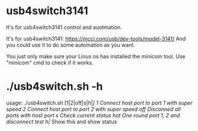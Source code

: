 # usb4switch3141
It's for usb4switch3141 control and auotmation.

It's for usb4switch3141: https://mcci.com/usb/dev-tools/model-3141/
And you could use it to do some automation as you want.

You just only make sure your Linux os has installed the minicom tool.
Use "minicom" cmd to check if it works.

# ./usb4switch.sh -h
  usage: ./usb4switch.sh  [1|2|off|s|h|*]
  1    Connect host port to port 1 with super speed
  2    Connect host port to port 2 with super speed
  off  Disconned all ports with host port
  s    Check current status
  hot  One round port 1, 2 and disconnect test
  h|*  Show this and show status
